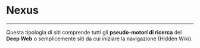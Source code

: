# Nexus
---
Questa tipologia di siti comprende tutti gli **pseudo-motori di ricerca** del **Deep Web** o semplicemente siti da cui iniziare la navigazione (Hidden Wiki).<br/>

